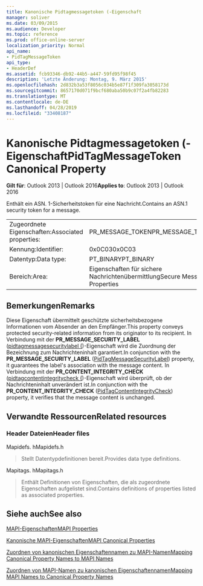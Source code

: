 ```yaml
---
title: Kanonische Pidtagmessagetoken (-Eigenschaft
manager: soliver
ms.date: 03/09/2015
ms.audience: Developer
ms.topic: reference
ms.prod: office-online-server
localization_priority: Normal
api_name:
- PidTagMessageToken
api_type:
- HeaderDef
ms.assetid: fcb93346-db92-44b5-a447-59fd95f98f45
description: 'Letzte Änderung: Montag, 9. März 2015'
ms.openlocfilehash: 2d832b3a53f8056c034b5e87f1f309fa3058173d
ms.sourcegitcommit: 8657170d071f9bcf680aba50b9c07f2a4fb82283
ms.translationtype: MT
ms.contentlocale: de-DE
ms.lasthandoff: 04/28/2019
ms.locfileid: "33408187"
---
```

# <a name="pidtagmessagetoken-canonical-property"></a><span data-ttu-id="7c1a7-103">Kanonische Pidtagmessagetoken (-Eigenschaft</span><span class="sxs-lookup"><span data-stu-id="7c1a7-103">PidTagMessageToken Canonical Property</span></span>

  
  
<span data-ttu-id="7c1a7-104">**Gilt für**: Outlook 2013 | Outlook 2016</span><span class="sxs-lookup"><span data-stu-id="7c1a7-104">**Applies to**: Outlook 2013 | Outlook 2016</span></span> 
  
<span data-ttu-id="7c1a7-105">Enthält ein ASN. 1-Sicherheitstoken für eine Nachricht.</span><span class="sxs-lookup"><span data-stu-id="7c1a7-105">Contains an ASN.1 security token for a message.</span></span>
  
|||
|:-----|:-----|
|<span data-ttu-id="7c1a7-106">Zugeordnete Eigenschaften:</span><span class="sxs-lookup"><span data-stu-id="7c1a7-106">Associated properties:</span></span>  <br/> |<span data-ttu-id="7c1a7-107">PR_MESSAGE_TOKEN</span><span class="sxs-lookup"><span data-stu-id="7c1a7-107">PR_MESSAGE_TOKEN</span></span>  <br/> |
|<span data-ttu-id="7c1a7-108">Kennung:</span><span class="sxs-lookup"><span data-stu-id="7c1a7-108">Identifier:</span></span>  <br/> |<span data-ttu-id="7c1a7-109">0x0C03</span><span class="sxs-lookup"><span data-stu-id="7c1a7-109">0x0C03</span></span>  <br/> |
|<span data-ttu-id="7c1a7-110">Datentyp:</span><span class="sxs-lookup"><span data-stu-id="7c1a7-110">Data type:</span></span>  <br/> |<span data-ttu-id="7c1a7-111">PT_BINARY</span><span class="sxs-lookup"><span data-stu-id="7c1a7-111">PT_BINARY</span></span>  <br/> |
|<span data-ttu-id="7c1a7-112">Bereich:</span><span class="sxs-lookup"><span data-stu-id="7c1a7-112">Area:</span></span>  <br/> |<span data-ttu-id="7c1a7-113">Eigenschaften für sichere Nachrichtenübermittlung</span><span class="sxs-lookup"><span data-stu-id="7c1a7-113">Secure Messaging Properties</span></span>  <br/> |
   
## <a name="remarks"></a><span data-ttu-id="7c1a7-114">Bemerkungen</span><span class="sxs-lookup"><span data-stu-id="7c1a7-114">Remarks</span></span>

<span data-ttu-id="7c1a7-115">Diese Eigenschaft übermittelt geschützte sicherheitsbezogene Informationen vom Absender an den Empfänger.</span><span class="sxs-lookup"><span data-stu-id="7c1a7-115">This property conveys protected security-related information from its originator to its recipient.</span></span> <span data-ttu-id="7c1a7-116">In Verbindung mit der **PR_MESSAGE_SECURITY_LABEL** ([pidtagmessagesecuritylabel (](pidtagmessagesecuritylabel-canonical-property.md))-Eigenschaft wird die Zuordnung der Bezeichnung zum Nachrichteninhalt garantiert.</span><span class="sxs-lookup"><span data-stu-id="7c1a7-116">In conjunction with the **PR_MESSAGE_SECURITY_LABEL** ([PidTagMessageSecurityLabel](pidtagmessagesecuritylabel-canonical-property.md)) property, it guarantees the label's association with the message content.</span></span> <span data-ttu-id="7c1a7-117">In Verbindung mit der **PR_CONTENT_INTEGRITY_CHECK** ([pidtagcontentintegritycheck (](pidtagcontentintegritycheck-canonical-property.md))-Eigenschaft wird überprüft, ob der Nachrichteninhalt unverändert ist.</span><span class="sxs-lookup"><span data-stu-id="7c1a7-117">In conjunction with the **PR_CONTENT_INTEGRITY_CHECK** ([PidTagContentIntegrityCheck](pidtagcontentintegritycheck-canonical-property.md)) property, it verifies that the message content is unchanged.</span></span>
  
## <a name="related-resources"></a><span data-ttu-id="7c1a7-118">Verwandte Ressourcen</span><span class="sxs-lookup"><span data-stu-id="7c1a7-118">Related resources</span></span>

### <a name="header-files"></a><span data-ttu-id="7c1a7-119">Header Dateien</span><span class="sxs-lookup"><span data-stu-id="7c1a7-119">Header files</span></span>

<span data-ttu-id="7c1a7-120">Mapidefs. h</span><span class="sxs-lookup"><span data-stu-id="7c1a7-120">Mapidefs.h</span></span>
  
> <span data-ttu-id="7c1a7-121">Stellt Datentypdefinitionen bereit.</span><span class="sxs-lookup"><span data-stu-id="7c1a7-121">Provides data type definitions.</span></span>
    
<span data-ttu-id="7c1a7-122">Mapitags. h</span><span class="sxs-lookup"><span data-stu-id="7c1a7-122">Mapitags.h</span></span>
  
> <span data-ttu-id="7c1a7-123">Enthält Definitionen von Eigenschaften, die als zugeordnete Eigenschaften aufgelistet sind.</span><span class="sxs-lookup"><span data-stu-id="7c1a7-123">Contains definitions of properties listed as associated properties.</span></span>
    
## <a name="see-also"></a><span data-ttu-id="7c1a7-124">Siehe auch</span><span class="sxs-lookup"><span data-stu-id="7c1a7-124">See also</span></span>



[<span data-ttu-id="7c1a7-125">MAPI-Eigenschaften</span><span class="sxs-lookup"><span data-stu-id="7c1a7-125">MAPI Properties</span></span>](mapi-properties.md)
  
[<span data-ttu-id="7c1a7-126">Kanonische MAPI-Eigenschaften</span><span class="sxs-lookup"><span data-stu-id="7c1a7-126">MAPI Canonical Properties</span></span>](mapi-canonical-properties.md)
  
[<span data-ttu-id="7c1a7-127">Zuordnen von kanonischen Eigenschaftennamen zu MAPI-Namen</span><span class="sxs-lookup"><span data-stu-id="7c1a7-127">Mapping Canonical Property Names to MAPI Names</span></span>](mapping-canonical-property-names-to-mapi-names.md)
  
[<span data-ttu-id="7c1a7-128">Zuordnen von MAPI-Namen zu kanonischen Eigenschaftennamen</span><span class="sxs-lookup"><span data-stu-id="7c1a7-128">Mapping MAPI Names to Canonical Property Names</span></span>](mapping-mapi-names-to-canonical-property-names.md)

